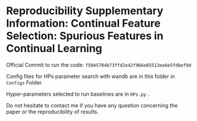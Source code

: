 



# Reproducibility Supplementary Information: Continual Feature Selection: Spurious Features in Continual Learning

Official Commit to run the code:  `f5045704b73ffd2e42f966e85513ee6e5fdbef9d`

Config files for HPs parameter search with wandb are in this folder in `Configs` Folder.

Hyper-parameters selected to run baselines are in `HPs.py` .

Do not hesitate to contact me if you have any question concerning the paper or the reproducibility of results.